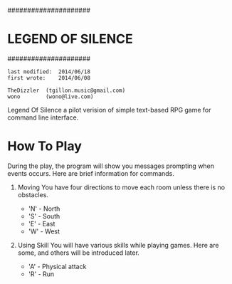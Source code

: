 #####################
# LEGEND OF SILENCE #
#####################

    last modified:  2014/06/18
    first wrote:    2014/06/08

    TheDizzler  (tgillon.music@gmail.com)
    wono        (wono@live.com)

Legend Of Silence a pilot verision of simple text-based RPG game for 
command line interface. 

How To Play 
=========== 
During the play, the program will show you messages prompting when 
events occurs. Here are brief information for commands.

1.  Moving
    You have four directions to move each room unless there is no 
    obstacles.
    *   'N' - North
    *   'S' - South
    *   'E' - East    
    *   'W' - West

2.  Using Skill
    You will have various skills while playing games. Here are some, 
    and others will be introduced later.
    
    *   'A' - Physical attack
    *   'R' - Run
